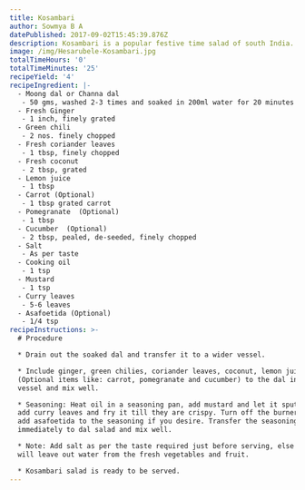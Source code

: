 ```yaml
---
title: Kosambari
author: Sowmya B A
datePublished: 2017-09-02T15:45:39.876Z
description: Kosambari is a popular festive time salad of south India.
image: /img/Hesarubele-Kosambari.jpg
totalTimeHours: '0'
totalTimeMinutes: '25'
recipeYield: '4'
recipeIngredient: |-
  - Moong dal or Channa dal
   - 50 gms, washed 2-3 times and soaked in 200ml water for 20 minutes
  - Fresh Ginger
   - 1 inch, finely grated
  - Green chili 
   - 2 nos. finely chopped
  - Fresh coriander leaves
   - 1 tbsp, finely chopped
  - Fresh coconut
   - 2 tbsp, grated
  - Lemon juice
   - 1 tbsp
  - Carrot (Optional)
   - 1 tbsp grated carrot
  - Pomegranate  (Optional)
   - 1 tbsp
  - Cucumber  (Optional)
   - 2 tbsp, pealed, de-seeded, finely chopped 
  - Salt
   - As per taste
  - Cooking oil
   - 1 tsp
  - Mustard
   - 1 tsp
  - Curry leaves
   - 5-6 leaves
  - Asafoetida (Optional)
   - 1/4 tsp
recipeInstructions: >-
  # Procedure

  * Drain out the soaked dal and transfer it to a wider vessel.

  * Include ginger, green chilies, coriander leaves, coconut, lemon juice
  (Optional items like: carrot, pomegranate and cucumber) to the dal in the
  vessel and mix well.

  * Seasoning: Heat oil in a seasoning pan, add mustard and let it sputter, now
  add curry leaves and fry it till they are crispy. Turn off the burner. You can
  add asafoetida to the seasoning if you desire. Transfer the seasoning
  immediately to dal salad and mix well.

  * Note: Add salt as per the taste required just before serving, else the salad
  will leave out water from the fresh vegetables and fruit.

  * Kosambari salad is ready to be served.
---
```



